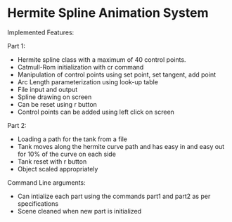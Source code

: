 # Hermite Spline Animation System

Implemented Features:

Part 1:
- Hermite spline class with a maximum of 40 control points.
- Catmull-Rom initialization with cr command
- Manipulation of control points using set point, set tangent, add point
- Arc Length parameterization using look-up table
- File input and output
- Spline drawing on screen
- Can be reset using r button
- Control points can be added using left click on screen

Part 2:
- Loading a path for the tank from a file
- Tank moves along the hermite curve path and has easy in and easy out for 10% of the curve on each side
- Tank reset with r button
- Object scaled appropriately

Command Line arguments:
- Can intialize each part using the commands part1 and part2 as per specifications
- Scene cleaned when new part is initialized
